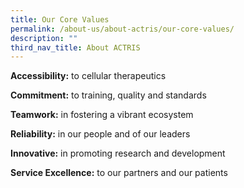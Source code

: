 ```yaml
---
title: Our Core Values
permalink: /about-us/about-actris/our-core-values/
description: ""
third_nav_title: About ACTRIS
---
```

**Accessibility:** to cellular therapeutics

**Commitment:** to training, quality and standards

**Teamwork:** in fostering a vibrant ecosystem

**Reliability:** in our people and of our leaders

**Innovative:** in promoting research and development

**Service Excellence:** to our partners and our patients